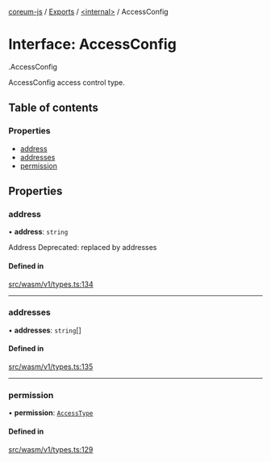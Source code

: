 [coreum-js](../README.md) / [Exports](../modules.md) / [<internal\>](../modules/internal_.md) / AccessConfig

# Interface: AccessConfig

[<internal>](../modules/internal_.md).AccessConfig

AccessConfig access control type.

## Table of contents

### Properties

- [address](internal_.AccessConfig.md#address)
- [addresses](internal_.AccessConfig.md#addresses)
- [permission](internal_.AccessConfig.md#permission)

## Properties

### address

• **address**: `string`

Address
Deprecated: replaced by addresses

#### Defined in

[src/wasm/v1/types.ts:134](https://github.com/CooperFoundation/coreum-js/blob/d106c53/src/wasm/v1/types.ts#L134)

___

### addresses

• **addresses**: `string`[]

#### Defined in

[src/wasm/v1/types.ts:135](https://github.com/CooperFoundation/coreum-js/blob/d106c53/src/wasm/v1/types.ts#L135)

___

### permission

• **permission**: [`AccessType`](../enums/internal_.AccessType.md)

#### Defined in

[src/wasm/v1/types.ts:129](https://github.com/CooperFoundation/coreum-js/blob/d106c53/src/wasm/v1/types.ts#L129)
